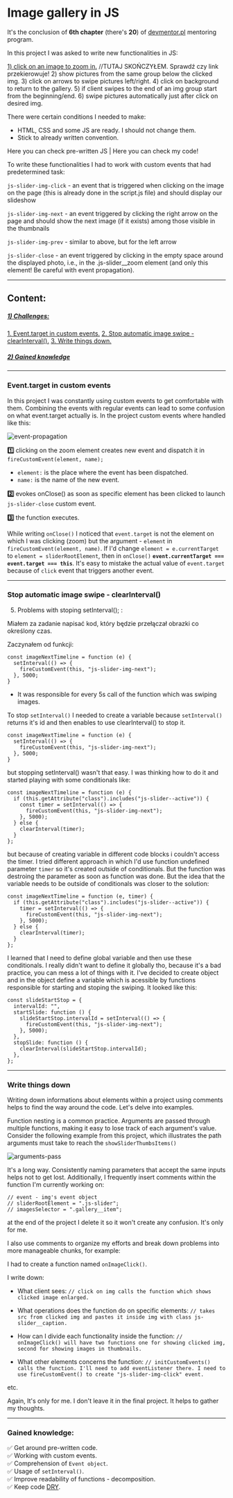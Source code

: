 # Image gallery in JS

It's the conclusion of **6th chapter** (there's **20**) of [devmentor.pl](https://devmentor.pl/mentoring-javascript) mentoring program.

In this project I was asked to write new functionalities in JS:

[1) click on an image to zoom in.](./README-assets/zoom-in.gif) //TUTAJ SKOŃCZYŁEM. Sprawdź czy link przekierowuje!
2) show pictures from the same group below the clicked img.
3) click on arrows to swipe pictures left/right.
4) click on background to return to the gallery.
5) if client swipes to the end of an img group start from the beginning/end.
6) swipe pictures automatically just after click on desired img.

There were certain conditions I needed to make:
- HTML, CSS and some JS are ready. I should not change them.
- Stick to already written convention.

Here you can check pre-written JS | Here you can check my code!

To write these functionalities I had to work with custom events that had predetermined task:

`js-slider-img-click` - an event that is triggered when clicking on the image on the page (this is already done in the script.js file) and should display our slideshow

`js-slider-img-next` - an event triggered by clicking the right arrow on the page and should show the next image (if it exists) among those visible in the thumbnails

`js-slider-img-prev` - similar to above, but for the left arrow

`js-slider-close` - an event triggered by clicking in the empty space around the displayed photo, i.e., in the .js-slider__zoom element (and only this element! Be careful with event propagation).

---

## Content:
##### [1) Challenges:](#1-challenges)

[1. Event.target in custom events.](#eventtarget-in-custom-events)
[2. Stop automatic image swipe - clearInterval().](#stop-automatic-image-swipe---clearinterval)
[3. Write things down.](#write-things-down)

##### [2) Gained knowledge](#gained-knowledge)

---

### Event.target in custom events

In this project I was constantly using custom events to get comfortable with them. Combining the events with regular events can lead to some confusion on what event.target actually is. In the project custom events where handled like this:

![event-propagation](./README-assets/event-propagation.png)

**:one:** clicking on the zoom element creates new event and dispatch it in `fireCustomEvent(element, name); `
- `element:` is the place where the event has been dispatched.
- `name:` is the name of the new event.

**:two:** evokes onClose() as soon as specific element has been clicked to launch `js-slider-close` custom event.

**:three:** the function executes.

While writing `onClose()` I noticed that `event.target` is not the element on which I was clicking (zoom) but the argument - `element` in `fireCustomEvent(element, name)`. If I'd change `element = e.currentTarget` to `element = sliderRootElement`, then in `onClose()` **`event.currentTarget === event.target === this`**. It's easy to mistake the actual value of `event.target` because of `click` event that triggers another event.

---

### Stop automatic image swipe - clearInterval()

5) Problems with stoping setInterval(); :

Miałem za zadanie napisać kod, który będzie przełączał obrazki co określony czas.

Zaczynałem od funkcji:

```
const imageNextTimeline = function (e) {
  setInterval(() => {
    fireCustomEvent(this, "js-slider-img-next");
  }, 5000;
}
```

- It was responsible for every 5s call of the function which was swiping images.

To stop `setInterval()` I needed to create a variable because `setInterval()` returns it's id and then enables to use clearInterval() to stop it.

```
const imageNextTimeline = function (e) {
  setInterval(() => {
    fireCustomEvent(this, "js-slider-img-next");
  }, 5000;
}
```

but stopping setInterval() wasn't that easy. I was thinking how to do it and started playing with some conditionals like:

```
const imageNextTimeline = function (e) {
  if (this.getAttribute("class").includes("js-slider--active")) {
    const timer = setInterval(() => {
      fireCustomEvent(this, "js-slider-img-next");
    }, 5000);
  } else {
    clearInterval(timer);
  }
};
```

but because of creating variable in different code blocks i couldn't access the timer.
I tried different approach in which I'd use function undefined parameter `timer` so it's created outside of conditionals. But the function was destroing the parameter as soon as function was done. But the idea that the variable needs to be outside of conditionals was closer to the solution:

```
const imageNextTimeline = function (e, timer) {
  if (this.getAttribute("class").includes("js-slider--active")) {
    timer = setInterval(() => {
      fireCustomEvent(this, "js-slider-img-next");
    }, 5000);
  } else {
    clearInterval(timer);
  }
};
```

I learned that I need to define global variable and then use these conditionals. I really didn't want to define it globally tho, because it's a bad practice, you can mess a lot of things with it. I've decided to create object and in the object define a variable which is acessible by functions responsible for starting and stoping the swiping. It looked like this:

```
const slideStartStop = {
  intervalId: "",
  startSlide: function () {
    slideStartStop.intervalId = setInterval(() => {
      fireCustomEvent(this, "js-slider-img-next");
    }, 5000);
  },
  stopSlide: function () {
    clearInterval(slideStartStop.intervalId);
  },
};
```

---

### Write things down
Writing down informations about elements within a project using comments helps to find the way around the code. Let's delve into examples.

Function nesting is a common practice. Arguments are passed through multiple functions, making it easy to lose track of each argument's value. Consider the following example from this project, which illustrates the path arguments must take to reach the `showSliderThumbsItems()`

![arguments-pass](./README-assets/arguments-pass.png)

It's a long way. Consistently naming parameters that accept the same inputs helps not to get lost. Additionally, I frequently insert comments within the function I'm currently working on:

```
// event - img's event object
// sliderRootElement = ".js-slider";
// imagesSelector = ".gallery__item";
```
at the end of the project I delete it so it won't create any confusion. It's only for me.

I also use comments to organize my efforts and break down problems into more manageable chunks, for example:

I had to create a function named `onImageClick()`.

I write down:
- What client sees:
`// click on img calls the function which shows clicked image enlarged.`

- What operations does the function do on specific elements:
`// takes src from clicked img and pastes it inside img with class js-slider__caption.`

- How can I divide each functionality inside the function:
`// onImageClick() will have two functions one for showing clicked img, second for showing images in thumbnails.`
- What other elements concerns the function:
`// initCustomEvents() calls the function. I'll need to add eventListener there. I need to use fireCustomEvent() to create "js-slider-img-click" event.`

etc.

Again, It's only for me. I don't leave it in the final project. It helps to gather my thoughts.

---

### Gained knowledge:
:white_check_mark: Get around pre-written code.<br>
:white_check_mark: Working with custom events.<br>
:white_check_mark: Comprehension of `Event object`.<br>
:white_check_mark: Usage of `setInterval()`.<br>
:white_check_mark: Improve readability of functions - decomposition.<br>
:white_check_mark: Keep code [DRY](https://en.wikipedia.org/wiki/Don%27t_repeat_yourself).